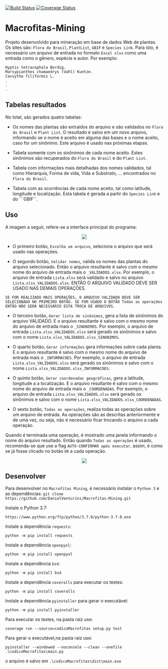 [![Build Status](https://travis-ci.org/DanielVenturini/Macrofitas-Mining.svg?branch=master)](https://travis-ci.org/DanielVenturini/Macrofitas-Mining)
[![Coverage Status](https://coveralls.io/repos/github/DanielVenturini/Macrofitas-Mining/badge.svg?branch=master)](https://coveralls.io/github/DanielVenturini/Macrofitas-Mining?branch=master)

# Macrofitas-Mining
Projeto desenvolvido para mineração em base de dados Web de plantas. Os sites são: ```Flora do Brasil```, ```PlantList```, ```GBIF``` e ```Species Link```. Para isto, é necessário um arquivo de entrada no formato ```Excel xlsx``` como uma entrada como o gênero, espécie e autor. Por exemplo:

```
Hyptis tetracephala Bordig.
Marsypianthes chamaedrys (Vahl) Kuntze.
Cassytha filiformis L.
.
.
.
```

## Tabelas resultados
No total, são gerados quatro tabelas:

 - Os nomes das plantas são extraídos do arquivo e são validados no ```Flora do Brasil``` e ```Plant List```. O resultado é salvo em um novo arquivo, informando se o nome é aceito em alguma das bases e o nome aceito, caso for um sinônimo. Este arquivo é usado nas próximas etapas.

 - Tabela somente com os sinônimos de cada nome aceito. Estes sinônimos são recuperados do ```Flora do Brasil``` e do ```Plant List```.
 
 - Tabela com informações mais detalhadas dos nomes validados, tal como Hierarquia, Forma de vida, Vida e Substrato, ... encontrados no ```Flora do Brasil```.
 
  - Tabela com as ocorrências de cada nome aceito, tal como latitude, longitude e localização. Esta tabela é gerada a partir do ```Species Link``` e do ```GBIF``.

## Uso
A imagem a seguir, refere-se a interface principal do programa:

<p align="center">
  <img src="https://github.com/danielventurini/Macrofitas-Mining/raw/master/interface.JPG">
</p>

- O primeiro botão, ```Escolha um arquivo```, seleciona o arquivo que será usado nas operações.

- O segundo botão, ```Validar nomes```, valida os nomes das plantas do arquivo selecionado. Então o arquivo resultante é salvo com o mesmo nome do arquivo de entrada mais o ```_VALIDADOS.xlsx```. Por exemplo, o arquivo de entrada ```Lista.xlsx``` será validado e salvo no arquivo ```Lista.xlsx_VALIDADOS.xlsx```. ENTÃO O ARQUIVO VALIDADO DEVE SER USADO NAS DEMAIS OPERAÇÕES.

```SE FOR REALIZADO MAIS OPERAÇÕES, O ARQUIVO VALIDADO DEVE SER SELECIONADO NO PRIMEIRO BOTÃO. SE FOR USADO O BOTÃO Todas as operações ENTÃO NÃO SERÁ NECESSÁRIO ESTA TROCA DE ARQUIVOS.```

- O terceiro botão, ```Gerar lista de sinônimos```, gera a lista de sinônimos do arquivo VALIDADO. E o arquivo resultante é salvo com o mesmo nome do arquivo de entrada mais o ```_SINONIMOS```. Por exemplo, o arquivo de entrada ```Lista.xlsx_VALIDADOS.xlsx``` será gerado os sinônimos e salvo com o nome ```Lista.xlsx_VALIDADOS.xlsx_SINONIMOS```.

- O quarto botão, ```Gerar informações``` gera informações sobre cada planta. E o arquivo resultante é salvo com o mesmo nome do arquivo de entrada mais o ```_INFORMACOES```. Por exemplo, o arquivo de entrada ```Lista.xlsx_VALIDADOS.xlsx``` será gerado os sinônimos e salvo com o nome ```Lista.xlsx_VALIDADOS.xlsx_INFORMACOES```.

- O quinto botão, ```Gerar coordenadas geográficas```, gera a latitude, longitude a a localização. E o arquivo resultante é salvo com o mesmo nome do arquivo de entrada mais o ```_COORDENADAS```. Por exemplo, o arquivo de entrada ```Lista.xlsx_VALIDADOS.xlsx``` será gerado os sinônimos e salvo com o nome ```Lista.xlsx_VALIDADOS.xlsx_COORDENADAS```.

- O sexto botão, ```Todas as operações```, realiza todas as operações sobre um arquivo de entrada. As operações são as descritas anteriormente e de uma vez, ou seja, não é necessário ficar trocando o arquivo a cada operação.

Quando é terminada uma operação, é mostrado uma janela informando o nome do arquivo resultado. Então quando ```Todas as operações``` é usado, recomenda-se que use a flag ```AUTO-CONFIRMAR após executar```, assim, é como se já fosse clicado no botão ```OK``` a cada operação.

<p align="center">
  <img src="https://github.com/danielventurini/Macrofitas-Mining/raw/master/interface2.JPG">
</p>

## Desenvolver
Para desenvolver no ```Macrofitas Mining```, é necessário instalar o ```Python 3``` e as dependências:
```git clone https://github.com/DanielVenturini/Macrofitas-Mining.git ```

Instale o Python 3.7:

```https://www.python.org/ftp/python/3.7.0/python-3.7.0.exe```

Instale a dependência ```requests```:

```python -m pip install requests```

Instale a dependência ```openpyxl```:

```python -m pip install openpyxl```

Instale a dependência ```bs4```:

```python -m pip install bs4```

Instale a dependência ```coveralls``` para executar os testes:

```python -m pip install coveralls```

Instale a dependência ```pyinstaller``` para gerar o executável:

```python -m pip install pyinstaller```

Para executar os testes, na pasta raiz use:

```
coverage run --source=codicoMacrofitas setup.py test
```

Para gerar o executável,na pasta raiz use:

```
pyinstaller --windowed --noconsole --clean --onefile .\codicoMacrofitas\main.py
```

o arquivo é salvo em ```.\codicoMacrofitas\dist\main.exe```
